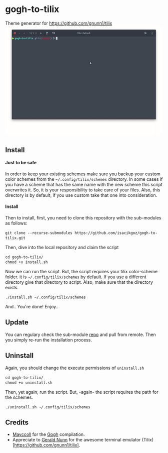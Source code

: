 # gogh-to-tilix
Theme generator for https://github.com/gnunn1/tilix
![](images/image.gif "demo")
## Install
#### Just to be safe
In order to keep your existing schemes make sure you backup your custom color schemes from the `~/.config/tilix/schemes` directory. In some cases if you have a scheme that has the same name with the new scheme this script overwrites it. So, it is your responsibility to take care of your files. Also, this directory is by default, if you use custom take that one into consideration. 
#### Install
Then to install, first, you need to clone this repository with the sub-modules as follows:
```
git clone --recurse-submodules https://github.com/isacikgoz/gogh-to-tilix.git
```
Then, dive into the local repository and claim the script 
```
cd gogh-to-tilix/
chmod +x install.sh
```
Now we can run the script. But, the script requires your tilix color-scheme folder. it is `~/.config/tilix/schemes` by default. If you use a different directory give that directory to script. Also, make sure that the directory exists.
```
./install.sh ~/.config/tilix/schemes
```
And.. You're done! Enjoy..
## Update
You can regulary check the sub-module [repo](https://github.com/Mayccoll/Gogh) and pull from remote. Then you simply re-run the installation process.
## Uninstall
Again, you should change the execute permissions of `uninstall.sh`
```
cd gogh-to-tilix/
chmod +x uninstall.sh
```
Then, yet again, run the script. But, -again- the script requires the path for the schemes.
```
./uninstall.sh ~/.config/tilix/schemes
```
## Credits
* [Mayccoll](https://github.com/Mayccoll) for the [Gogh](https://github.com/Mayccoll/Gogh) compilation.
* Appreciate to [Gerald Nunn](https://github.com/gnunn1) for the awesome terminal emulator (Tilix)[https://github.com/gnunn1/tilix].